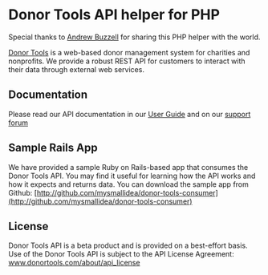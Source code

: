 Donor Tools API helper for PHP
===============================

Special thanks to [Andrew Buzzell](http://netgrowth.ca/) for sharing this PHP helper with the world. 

[Donor Tools](http://www.donortools.com) is a web-based donor management system for charities and nonprofits. We provide a robust REST API for customers to interact with their data through external web services. 

Documentation
-------------
Please read our API documentation in our [User Guide](http://donortools.com/userguide/api) and on our [support forum](http://support.donortools.com/forums/47417/entries)

Sample Rails App
----------------
We have provided a sample Ruby on Rails-based app that consumes the Donor Tools API. You may find it useful for learning how the API works and how it expects and returns data. You can download the sample app from Github: [http://github.com/mysmallidea/donor-tools-consumer](http://github.com/mysmallidea/donor-tools-consumer)

License
-------
Donor Tools API is a beta product and is provided on a best-effort basis. Use of the Donor Tools API is subject to the API License Agreement: www.donortools.com/about/api_license

